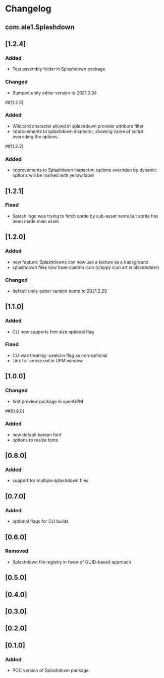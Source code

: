 # Changelog 
## com.ale1.Splashdown

## [1.2.4]
### Added
- Test assembly folder in Splashdown package
### Changed
- Bumped unity editor version to 2021.3.34

##[1.2.3]
### Added
- Wildcard character allowd in splashdown provider attribute filter
- Improvements to splashdown inspector, showing name of script overriding the options.

##[1.2.2]
### Added
- Improvements to Splashdown inspector: options overriden by dynamic options will be marked with yellow label

## [1.2.1]
### Fixed
- Splash logo was trying to fetch sprite by sub-asset name but sprite has been made main asset.

## [1.2.0]
### Added
- new feature: Splashdowns can now use a texture as a background
- splashdown files now have custom icon (crappy icon art is placeholder)
### Changed
- default unity editor version bump to 2021.3.29

## [1.1.0]
### Added
- CLI now supports font size optional flag
### Fixed
- CLI was treating -useIcon flag as non-optional
- Link to license.md in UPM window

## [1.0.0]
### Changed
- first preview package in openUPM

##[0.9.0]
### Added
- new default korean font
- options to resize fonts

## [0.8.0]
### Added
- support for multiple splashdown files

## [0.7.0]
### Added 
- optional flags for CLI builds

## [0.6.0]
### Removed
- Splashdown file registry in favor of GUID-based approach

## [0.5.0]

## [0.4.0]

## [0.3.0]

## [0.2.0]

## [0.1.0]
### Added
- POC version of Splashdown package


